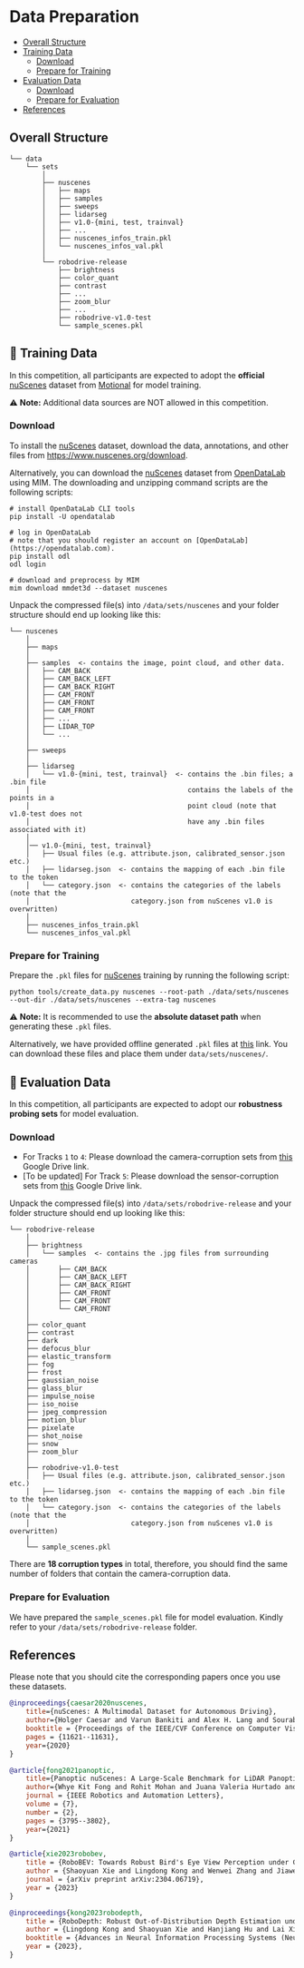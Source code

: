 # Data Preparation

- [Overall Structure](#overall-structure)
- [Training Data](#red_car-training-data)
    - [Download](#download)
    - [Prepare for Training](#prepare-for-training)
- [Evaluation Data](#blue_car-evaluation-data)
    - [Download](#download)
    - [Prepare for Evaluation](#prepare-for-evaluation)
- [References](#references)


## Overall Structure
```shell
└── data 
    └── sets
        │
        ├── nuscenes
        │   ├── maps
        │   ├── samples
        │   ├── sweeps
        │   ├── lidarseg
        │   ├── v1.0-{mini, test, trainval}
        │   ├── ...
        │   ├── nuscenes_infos_train.pkl
        │   └── nuscenes_infos_val.pkl
        │
        └── robodrive-release
            ├── brightness
            ├── color_quant
            ├── contrast
            ├── ...
            ├── zoom_blur
            ├── ...
            ├── robodrive-v1.0-test
            └── sample_scenes.pkl
```



## :red_car: Training Data
In this competition, all participants are expected to adopt the **official** [nuScenes](https://www.nuscenes.org/nuscenes) dataset from [Motional](https://motional.com/) for model training.

:warning: **Note:** Additional data sources are NOT allowed in this competition.

### Download

To install the [nuScenes](https://www.nuscenes.org/nuscenes) dataset, download the data, annotations, and other files from https://www.nuscenes.org/download. 

Alternatively, you can download the [nuScenes](https://www.nuscenes.org/nuscenes) dataset from [OpenDataLab](https://opendatalab.com/) using MIM. The downloading and unzipping command scripts are the following scripts:

```shell
# install OpenDataLab CLI tools
pip install -U opendatalab
```
```shell
# log in OpenDataLab
# note that you should register an account on [OpenDataLab](https://opendatalab.com).
pip install odl
odl login
```
```shell
# download and preprocess by MIM
mim download mmdet3d --dataset nuscenes
```

Unpack the compressed file(s) into `/data/sets/nuscenes` and your folder structure should end up looking like this:

```shell
└── nuscenes
    │ 
    ├── maps
    │ 
    ├── samples  <- contains the image, point cloud, and other data.
    │   ├── CAM_BACK
    │   ├── CAM_BACK_LEFT
    │   ├── CAM_BACK_RIGHT
    │   ├── CAM_FRONT
    │   ├── CAM_FRONT
    │   ├── CAM_FRONT
    │   ├── ...
    │   ├── LIDAR_TOP
    │   └── ...
    │
    ├── sweeps
    │
    ├── lidarseg
    │   └── v1.0-{mini, test, trainval}  <- contains the .bin files; a .bin file 
    │                                       contains the labels of the points in a 
    │                                       point cloud (note that v1.0-test does not 
    │                                       have any .bin files associated with it)
    │
    │── v1.0-{mini, test, trainval}
    │   ├── Usual files (e.g. attribute.json, calibrated_sensor.json etc.)
    │   ├── lidarseg.json  <- contains the mapping of each .bin file to the token   
    │   └── category.json  <- contains the categories of the labels (note that the 
    │                         category.json from nuScenes v1.0 is overwritten)
    │
    ├── nuscenes_infos_train.pkl
    └── nuscenes_infos_val.pkl
```

### Prepare for Training

Prepare the `.pkl` files for [nuScenes](https://www.nuscenes.org/nuscenes) training by running the following script:

```shell
python tools/create_data.py nuscenes --root-path ./data/sets/nuscenes --out-dir ./data/sets/nuscenes --extra-tag nuscenes
```

:warning: **Note:** It is recommended to use the **absolute dataset path** when generating these `.pkl` files.

Alternatively, we have provided offline generated `.pkl` files at [this](https://mmdetection3d.readthedocs.io/en/latest/user_guides/dataset_prepare.html#summary-of-annotation-files) link. You can download these files and place them under `data/sets/nuscenes/`. 


## :blue_car: Evaluation Data

In this competition, all participants are expected to adopt our **robustness probing sets** for model evaluation.

### Download
- For Tracks `1` to `4`: Please download the camera-corruption sets from [this](https://drive.google.com/file/d/1FEiBlX9SV69DEaHVfpKcWjkTZQAVSfvw/view?usp=drive_link) Google Drive link.
- [To be updated] For Track `5`: Please download the sensor-corruption sets from [this]() Google Drive link.

Unpack the compressed file(s) into `/data/sets/robodrive-release` and your folder structure should end up looking like this:

```shell
└── robodrive-release
    │
    ├── brightness
    │   └── samples  <- contains the .jpg files from surrounding cameras 
    │       ├── CAM_BACK
    │       ├── CAM_BACK_LEFT
    │       ├── CAM_BACK_RIGHT
    │       ├── CAM_FRONT
    │       ├── CAM_FRONT
    │       └── CAM_FRONT
    │
    ├── color_quant
    ├── contrast
    ├── dark
    ├── defocus_blur
    ├── elastic_transform
    ├── fog
    ├── frost
    ├── gaussian_noise
    ├── glass_blur
    ├── impulse_noise
    ├── iso_noise
    ├── jpeg_compression
    ├── motion_blur
    ├── pixelate
    ├── shot_noise
    ├── snow
    ├── zoom_blur
    │
    ├── robodrive-v1.0-test
    │   ├── Usual files (e.g. attribute.json, calibrated_sensor.json etc.)
    │   ├── lidarseg.json  <- contains the mapping of each .bin file to the token   
    │   └── category.json  <- contains the categories of the labels (note that the 
    │                         category.json from nuScenes v1.0 is overwritten)
    │
    └── sample_scenes.pkl
```

There are **18 corruption types** in total, therefore, you should find the same number of folders that contain the camera-corruption data.


### Prepare for Evaluation

We have prepared the `sample_scenes.pkl` file for model evaluation. Kindly refer to your `/data/sets/robodrive-release` folder.


## References
Please note that you should cite the corresponding papers once you use these datasets.

```bibtex
@inproceedings{caesar2020nuscenes,
    title={nuScenes: A Multimodal Dataset for Autonomous Driving},
    author={Holger Caesar and Varun Bankiti and Alex H. Lang and Sourabh Vora and Venice Erin Liong and Qiang Xu and Anush Krishnan and Yu Pan and Giancarlo Baldan and Oscar Beijbom},
    booktitle = {Proceedings of the IEEE/CVF Conference on Computer Vision and Pattern Recognition},
    pages = {11621--11631},
    year={2020}
}
```

```bibtex
@article{fong2021panoptic,
    title={Panoptic nuScenes: A Large-Scale Benchmark for LiDAR Panoptic Segmentation and Tracking},
    author={Whye Kit Fong and Rohit Mohan and Juana Valeria Hurtado and Lubing Zhou and Holger Caesar and Oscar Beijbom and Abhinav Valada},
    journal = {IEEE Robotics and Automation Letters},
    volume = {7},
    number = {2},
    pages = {3795--3802},
    year={2021}
}
```

```bibtex
@article{xie2023robobev,
    title = {RoboBEV: Towards Robust Bird's Eye View Perception under Corruptions},
    author = {Shaoyuan Xie and Lingdong Kong and Wenwei Zhang and Jiawei Ren and Liang Pan and Kai Chen and Ziwei Liu},
    journal = {arXiv preprint arXiv:2304.06719}, 
    year = {2023}
}
```

```bibtex
@inproceedings{kong2023robodepth,
    title = {RoboDepth: Robust Out-of-Distribution Depth Estimation under Corruptions},
    author = {Lingdong Kong and Shaoyuan Xie and Hanjiang Hu and Lai Xing Ng and Benoit R. Cottereau and Wei Tsang Ooi},
    booktitle = {Advances in Neural Information Processing Systems (NeurIPS)},
    year = {2023},
}
```


